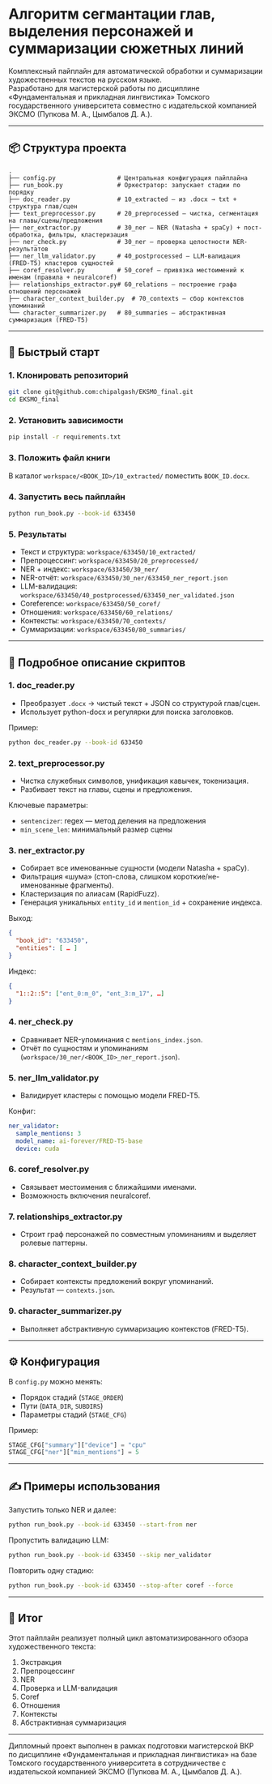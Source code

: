 # Алгоритм сегмантации глав, выделения персонажей и суммаризации сюжетных линий

Комплексный пайплайн для автоматической обработки и суммаризации художественных текстов на русском языке.  
Разработано для магистерской работы по дисциплине «Фундаментальная и прикладная лингвистика» Томского государственного университета совместно с издательской компанией ЭКСМО (Пупкова М. А., Цымбалов Д. А.).

---

## 📦 Структура проекта

```
.
├── config.py                 # Центральная конфигурация пайплайна
├── run_book.py               # Оркестратор: запускает стадии по порядку
├── doc_reader.py             # 10_extracted — из .docx → txt + структура глав/сцен
├── text_preprocessor.py      # 20_preprocessed — чистка, сегментация на главы/сцены/предложения
├── ner_extractor.py          # 30_ner — NER (Natasha + spaCy) + пост-обработка, фильтры, кластеризация
├── ner_check.py              # 30_ner — проверка целостности NER-результатов
├── ner_llm_validator.py      # 40_postprocessed — LLM-валидация (FRED-T5) кластеров сущностей
├── coref_resolver.py         # 50_coref — привязка местоимений к именам (правила + neuralcoref)
├── relationships_extractor.py# 60_relations — построение графа отношений персонажей
├── character_context_builder.py  # 70_contexts — сбор контекстов упоминаний
└── character_summarizer.py   # 80_summaries — абстрактивная суммаризация (FRED-T5)
```

---

## 🚀 Быстрый старт

### 1. Клонировать репозиторий

```bash
git clone git@github.com:chipalgash/EKSMO_final.git
cd EKSMO_final
```

### 2. Установить зависимости

```bash
pip install -r requirements.txt
```

### 3. Положить файл книги

В каталог `workspace/<BOOK_ID>/10_extracted/` поместить `BOOK_ID.docx`.

### 4. Запустить весь пайплайн

```bash
python run_book.py --book-id 633450
```

### 5. Результаты

- Текст и структура: `workspace/633450/10_extracted/`
- Препроцессинг: `workspace/633450/20_preprocessed/`
- NER + индекс: `workspace/633450/30_ner/`
- NER-отчёт: `workspace/633450/30_ner/633450_ner_report.json`
- LLM-валидация: `workspace/633450/40_postprocessed/633450_ner_validated.json`
- Coreference: `workspace/633450/50_coref/`
- Отношения: `workspace/633450/60_relations/`
- Контексты: `workspace/633450/70_contexts/`
- Суммаризации: `workspace/633450/80_summaries/`

---

## 🔧 Подробное описание скриптов

### 1. doc_reader.py

- Преобразует `.docx` → чистый текст + JSON со структурой глав/сцен.
- Использует python-docx и регулярки для поиска заголовков.

Пример:

```bash
python doc_reader.py --book-id 633450
```

### 2. text_preprocessor.py

- Чистка служебных символов, унификация кавычек, токенизация.
- Разбивает текст на главы, сцены и предложения.

Ключевые параметры:
- `sentencizer`: regex — метод деления на предложения
- `min_scene_len`: минимальный размер сцены

### 3. ner_extractor.py

- Собирает все именованные сущности (модели Natasha + spaCy).
- Фильтрация «шума» (стоп-слова, слишком короткие/не-именованные фрагменты).
- Кластеризация по алиасам (RapidFuzz).
- Генерация уникальных `entity_id` и `mention_id` + сохранение индекса.

Выход:

```json
{
  "book_id": "633450",
  "entities": [ … ]
}
```

Индекс:

```json
{
  "1::2::5": ["ent_0:m_0", "ent_3:m_17", …]
}
```

### 4. ner_check.py

- Сравнивает NER-упоминания с `mentions_index.json`.
- Отчёт по сущностям и упоминаниям (`workspace/30_ner/<BOOK_ID>_ner_report.json`).

### 5. ner_llm_validator.py

- Валидирует кластеры с помощью модели FRED-T5.

Конфиг:

```yaml
ner_validator:
  sample_mentions: 3
  model_name: ai-forever/FRED-T5-base
  device: cuda
```

### 6. coref_resolver.py

- Связывает местоимения с ближайшими именами.
- Возможность включения neuralcoref.

### 7. relationships_extractor.py

- Строит граф персонажей по совместным упоминаниям и выделяет ролевые паттерны.

### 8. character_context_builder.py

- Собирает контексты предложений вокруг упоминаний.
- Результат — `contexts.json`.

### 9. character_summarizer.py

- Выполняет абстрактивную суммаризацию контекстов (FRED-T5).

---

## ⚙️ Конфигурация

В `config.py` можно менять:
- Порядок стадий (`STAGE_ORDER`)
- Пути (`DATA_DIR`, `SUBDIRS`)
- Параметры стадий (`STAGE_CFG`)

Пример:

```python
STAGE_CFG["summary"]["device"] = "cpu"
STAGE_CFG["ner"]["min_mentions"] = 5
```

---

## ✍️ Примеры использования

Запустить только NER и далее:

```bash
python run_book.py --book-id 633450 --start-from ner
```

Пропустить валидацию LLM:

```bash
python run_book.py --book-id 633450 --skip ner_validator
```

Повторить одну стадию:

```bash
python run_book.py --book-id 633450 --stop-after coref --force
```

---

## 📜 Итог

Этот пайплайн реализует полный цикл автоматизированного обзора художественного текста:

1. Экстракция
2. Препроцессинг
3. NER
4. Проверка и LLM-валидация
5. Coref
6. Отношения
7. Контексты
8. Абстрактивная суммаризация

---

Дипломный проект выполнен в рамках подготовки магистерской ВКР по дисциплине «Фундаментальная и прикладная лингвистика» на базе Томского государственного университета в сотрудничестве с издательской компанией ЭКСМО (Пупкова М. А., Цымбалов Д. А.).

